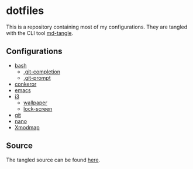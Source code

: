 # dotfiles

This is a repository containing most of my configurations. They are
tangled with the CLI tool [md-tangle][1].

## Configurations

* [bash](configurations/bash.md)
    * [.git-completion](assets/.git-completion.bash)
    * [.git-prompt](assets/.git-prompt.sh)
* [conkeror](configurations/conkeror.md)
* [emacs](configurations/emacs.md)
* [i3](configurations/i3.md)
    * [wallpaper](assets/wallpaper.png)
    * [lock-screen](assets/lock-screen.png)
* [git](configurations/git.md)
* [nano](configurations/nano.md)
* [Xmodmap](configurations/xmodmap.md)

## Source

The tangled source can be found [here](src).


[1]: https://github.com/joakimmj/md-tangle
